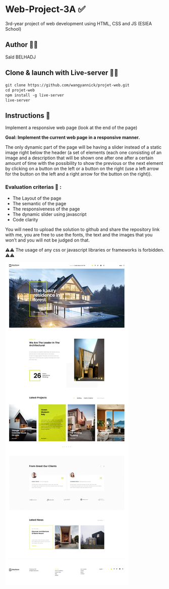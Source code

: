 # Web-Project-3A ✅
3rd-year project of web development using HTML, CSS and JS (ESIEA School) 

## Author 👨‍💻
Saïd BELHADJ

## Clone & launch with Live-server 🚀🚀

```
git clone https://github.com/wangyannick/projet-web.git
cd projet-web
npm install -g live-server
live-server
```

## Instructions 📌

Implement a responsive web page (look at the end of the page)

**Goal: Implement the current web page in a responsive manner.**



The only dynamic part of the page will be having a slider instead of a static image right below the header (a set of elements (each one consisting of an image and a  description that will be shown one after one after a certain amount of time with the possibility to show the previous or the next element by clicking on a button on the left or a button on the right (use a left arrow for the button on the left and a right arrow for the button on the right)).

### Evaluation criterias 📝 :

* The Layout of the page 
* The semantic of the page 
* The responsiveness of the page 
* The dynamic slider using javascript
* Code clarity 

You will need to upload the solution to github and share the repository link with me, you are free to use the fonts, the text and the images that you won’t and you will not be judged on that.

⚠️⚠ The usage of any css or javascript libraries or frameworks is forbidden. ⚠️⚠️

![Image of Model](https://github.com/Said-Belhadj/Web-Project-3A/blob/b205178b93f4386d71c1e5fe12eafc0cbc5180d2/img/web-project.jpeg)
